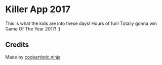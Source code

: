 Killer App 2017
===============
This is what the kids are into these days! Hours of fun! Totally gonna win Game Of The Year 2017! ;)

Credits
-------
Made by [codeartistic.ninja](http://the.codeartistic.ninja/)
